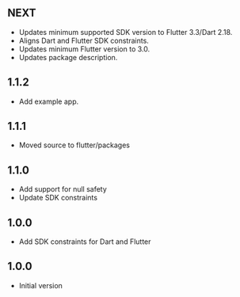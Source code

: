 ## NEXT

- Updates minimum supported SDK version to Flutter 3.3/Dart 2.18.
- Aligns Dart and Flutter SDK constraints.
- Updates minimum Flutter version to 3.0.
- Updates package description.

## 1.1.2

- Add example app.

## 1.1.1

- Moved source to flutter/packages

## 1.1.0

- Add support for null safety
- Update SDK constraints

## 1.0.0

- Add SDK constraints for Dart and Flutter

## 1.0.0

- Initial version
